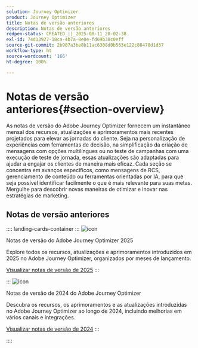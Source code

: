 ```yaml
---
solution: Journey Optimizer
product: Journey Optimizer
title: Notas de versão anteriores
description: Notas de versão anteriores
redpen-status: CREATED_||_2025-08-11_20-02-38
exl-id: 74d13927-18ca-4b7a-8e0e-fd69b38c0eff
source-git-commit: 2b907a3be8b11ac6308d0b563e122c88478d1d37
workflow-type: ht
source-wordcount: '166'
ht-degree: 100%

---
```


# Notas de versão anteriores{#section-overview}

As notas de versão do Adobe Journey Optimizer fornecem um instantâneo mensal dos recursos, atualizações e aprimoramentos mais recentes projetados para elevar as jornadas do cliente. Seja na personalização de experiências com ferramentas de decisão, na simplificação da criação de mensagens com opções multilíngues ou no teste de campanhas com uma execução de teste de jornada, essas atualizações são adaptadas para ajudar a engajar os clientes de maneira mais eficaz. Cada seção se concentra em avanços específicos, como mensagens de RCS, gerenciamento de conteúdo ou ferramentas orientadas por IA, para que seja possível identificar facilmente o que é mais relevante para suas metas. Mergulhe para descobrir novas maneiras de otimizar e inovar nas estratégias de marketing.

## Notas de versão anteriores

:::: landing-cards-container
:::
![icon](https://cdn.experienceleague.adobe.com/icons/list-check.svg?lang=pt-BR)

Notas de versão do Adobe Journey Optimizer 2025

Explore todos os recursos, atualizações e aprimoramentos introduzidos em 2025 no Adobe Journey Optimizer, organizados por meses de lançamento.

[Visualizar notas de versão de 2025](../using/rn/release-notes-2025.md)
:::

:::
![icon](https://cdn.experienceleague.adobe.com/icons/list-check.svg?lang=pt-BR)

Notas de versão de 2024 do Adobe Journey Optimizer

Descubra os recursos, os aprimoramentos e as atualizações introduzidas no Adobe Journey Optimizer ao longo de 2024, incluindo melhorias em vários canais e integrações.

[Visualizar notas de versão de 2024](../using/rn/release-notes-2024.md)
:::

::::
